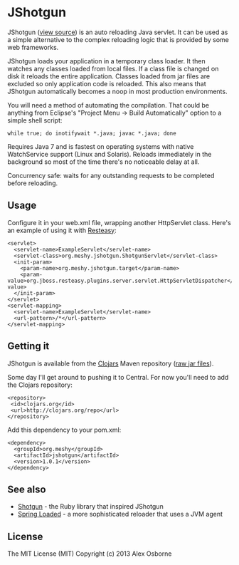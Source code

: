 JShotgun
========

JShotgun ([view source]) is an auto reloading Java servlet. It can be used as
a simple alternative to the complex reloading logic that is provided by some web
frameworks.

JShotgun loads your application in a temporary class loader. It then watches any
classes loaded from local files. If a class file is changed on disk it reloads
the entire application. Classes loaded from jar files are excluded so only
application code is reloaded. This also means that JShotgun automatically
becomes a noop in most production environments.

You will need a method of automating the compilation. That could be anything
from Eclipse's "Project Menu -> Build Automatically" option to a simple shell
script:

    while true; do inotifywait *.java; javac *.java; done

Requires Java 7 and is fastest on operating systems with native WatchService
support (Linux and Solaris). Reloads immediately in the background so most of
the time there's no noticeable delay at all.

Concurrency safe: waits for any outstanding requests to be completed before
reloading.

Usage
-----

Configure it in your web.xml file, wrapping another HttpServlet class.
Here's an example of using it with [Resteasy]:

    <servlet>
      <servlet-name>ExampleServlet</servlet-name>
      <servlet-class>org.meshy.jshotgun.ShotgunServlet</servlet-class>
      <init-param>
        <param-name>org.meshy.jshotgun.target</param-name>
        <param-value>org.jboss.resteasy.plugins.server.servlet.HttpServletDispatcher</param-value>
      </init-param>
    </servlet>
    <servlet-mapping>
      <servlet-name>ExampleServlet</servlet-name>
      <url-pattern>/*</url-pattern>
    </servlet-mapping>

Getting it
----------

JShotgun is available from the [Clojars] Maven repository ([raw jar files]).

Some day I'll get around to pushing it to Central. For now you'll need to add
the Clojars repository:

    <repository>
     <id>clojars.org</id>
     <url>http://clojars.org/repo</url>
    </repository>

Add this dependency to your pom.xml:

    <dependency>
      <groupId>org.meshy</groupId>
      <artifactId>jshotgun</artifactId>
      <version>1.0.1</version>
    </dependency>

See also
--------

* [Shotgun] - the Ruby library that inspired JShotgun
* [Spring Loaded] - a more sophisticated reloader that uses a JVM agent

License
-------

The MIT License (MIT)
Copyright (c) 2013 Alex Osborne

[Resteasy]: https://www.jboss.org/resteasy
[Clojars]: https://clojars.org/org.meshy/jshotgun
[raw jar files]: https://clojars.org/repo/org/meshy/jshotgun/
[Shotgun]: https://github.com/rtomayko/shotgun
[Spring Loaded]: https://github.com/SpringSource/spring-loaded
[view source]: https://github.com/ato/jshotgun/blob/master/src/org/meshy/jshotgun/ShotgunServlet.java
